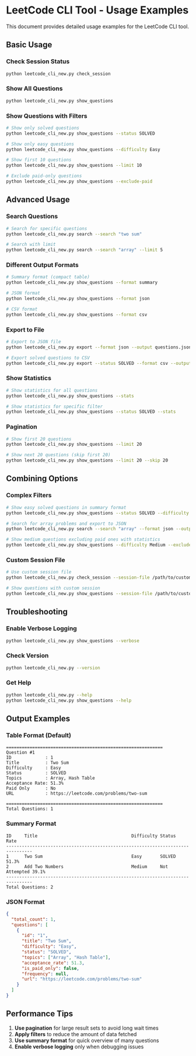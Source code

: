 # LeetCode CLI Tool - Usage Examples

This document provides detailed usage examples for the LeetCode CLI tool.

## Basic Usage

### Check Session Status
```bash
python leetcode_cli_new.py check_session
```

### Show All Questions
```bash
python leetcode_cli_new.py show_questions
```

### Show Questions with Filters
```bash
# Show only solved questions
python leetcode_cli_new.py show_questions --status SOLVED

# Show only easy questions
python leetcode_cli_new.py show_questions --difficulty Easy

# Show first 10 questions
python leetcode_cli_new.py show_questions --limit 10

# Exclude paid-only questions
python leetcode_cli_new.py show_questions --exclude-paid
```

## Advanced Usage

### Search Questions
```bash
# Search for specific questions
python leetcode_cli_new.py search --search "two sum"

# Search with limit
python leetcode_cli_new.py search --search "array" --limit 5
```

### Different Output Formats
```bash
# Summary format (compact table)
python leetcode_cli_new.py show_questions --format summary

# JSON format
python leetcode_cli_new.py show_questions --format json

# CSV format
python leetcode_cli_new.py show_questions --format csv
```

### Export to File
```bash
# Export to JSON file
python leetcode_cli_new.py export --format json --output questions.json

# Export solved questions to CSV
python leetcode_cli_new.py export --status SOLVED --format csv --output solved.csv
```

### Show Statistics
```bash
# Show statistics for all questions
python leetcode_cli_new.py show_questions --stats

# Show statistics for specific filter
python leetcode_cli_new.py show_questions --status SOLVED --stats
```

### Pagination
```bash
# Show first 20 questions
python leetcode_cli_new.py show_questions --limit 20

# Show next 20 questions (skip first 20)
python leetcode_cli_new.py show_questions --limit 20 --skip 20
```

## Combining Options

### Complex Filters
```bash
# Show easy solved questions in summary format
python leetcode_cli_new.py show_questions --status SOLVED --difficulty Easy --format summary

# Search for array problems and export to JSON
python leetcode_cli_new.py search --search "array" --format json --output array_problems.json

# Show medium questions excluding paid ones with statistics
python leetcode_cli_new.py show_questions --difficulty Medium --exclude-paid --stats
```

### Custom Session File
```bash
# Use custom session file
python leetcode_cli_new.py check_session --session-file /path/to/custom/session

# Show questions with custom session
python leetcode_cli_new.py show_questions --session-file /path/to/custom/session
```

## Troubleshooting

### Enable Verbose Logging
```bash
python leetcode_cli_new.py show_questions --verbose
```

### Check Version
```bash
python leetcode_cli_new.py --version
```

### Get Help
```bash
python leetcode_cli_new.py --help
python leetcode_cli_new.py show_questions --help
```

## Output Examples

### Table Format (Default)
```
============================================================
Question #1
ID             : 1
Title          : Two Sum
Difficulty     : Easy
Status         : SOLVED
Topics         : Array, Hash Table
Acceptance Rate: 51.3%
Paid Only      : No
URL            : https://leetcode.com/problems/two-sum

============================================================
Total Questions: 1
```

### Summary Format
```
ID     Title                                    Difficulty Status       Rate  
--------------------------------------------------------------------------------
1      Two Sum                                  Easy       SOLVED       51.3% 
2      Add Two Numbers                          Medium     Not Attempted 39.1% 
--------------------------------------------------------------------------------
Total Questions: 2
```

### JSON Format
```json
{
  "total_count": 1,
  "questions": [
    {
      "id": "1",
      "title": "Two Sum",
      "difficulty": "Easy",
      "status": "SOLVED",
      "topics": ["Array", "Hash Table"],
      "acceptance_rate": 51.3,
      "is_paid_only": false,
      "frequency": null,
      "url": "https://leetcode.com/problems/two-sum"
    }
  ]
}
```

## Performance Tips

1. **Use pagination** for large result sets to avoid long wait times
2. **Apply filters** to reduce the amount of data fetched
3. **Use summary format** for quick overview of many questions
4. **Enable verbose logging** only when debugging issues
